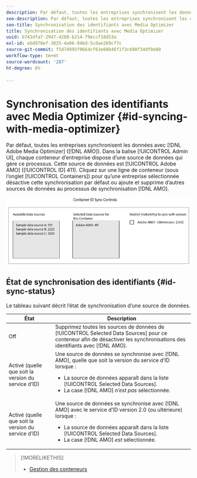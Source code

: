 ```yaml
---
description: Par défaut, toutes les entreprises synchronisent les données avec Adobe Media Optimizer (AMO). Dans l’interface utilisateur d’administration, chaque conteneur d’entreprise dispose d’une source de données qui gère ce processus. Cette source de données est l’Adobe AMO (ID 411). Cliquez sur une ligne de conteneur (sous l’onglet Conteneurs ) pour une entreprise sélectionnée afin de désactiver cette synchronisation par défaut ou d’ajouter et de supprimer d’autres sources de données au processus de synchronisation AMO.
seo-description: Par défaut, toutes les entreprises synchronisent les données avec Adobe Media Optimizer (AMO). Dans l’interface utilisateur d’administration, chaque conteneur d’entreprise dispose d’une source de données qui gère ce processus. Cette source de données est l’Adobe AMO (ID 411). Cliquez sur une ligne de conteneur (sous l’onglet Conteneurs ) pour une entreprise sélectionnée afin de désactiver cette synchronisation par défaut ou d’ajouter et de supprimer d’autres sources de données au processus de synchronisation AMO.
seo-title: Synchronisation des identifiants avec Media Optimizer
title: Synchronisation des identifiants avec Media Optimizer
uuid: b741dfa7-2947-4288-b214-79eccf18d53a
exl-id: ebd978ef-3825-4a96-94bd-5cdae269cf7c
source-git-commit: f5d74995f0664cf63e68b46f1f3c608f34df0e80
workflow-type: tm+mt
source-wordcount: '287'
ht-degree: 6%

---
```


# Synchronisation des identifiants avec Media Optimizer {#id-syncing-with-media-optimizer}

Par défaut, toutes les entreprises synchronisent les données avec [!DNL Adobe Media Optimizer] ([!DNL AMO]). Dans la balise [!UICONTROL Admin UI], chaque conteneur d’entreprise dispose d’une source de données qui gère ce processus. Cette source de données est [!UICONTROL Adobe AMO] ([!UICONTROL ID] 411). Cliquez sur une ligne de conteneur (sous l’onglet [!UICONTROL Containers]) pour qu’une entreprise sélectionnée désactive cette synchronisation par défaut ou ajoute et supprime d’autres sources de données au processus de synchronisation [!DNL AMO].

![](assets/id-sync.png)

## État de synchronisation des identifiants {#id-sync-status}

Le tableau suivant décrit l’état de synchronisation d’une source de données.

| État | Description |
|------ | -------- |
| Off | Supprimez toutes les sources de données de [!UICONTROL Selected Data Sources] pour ce conteneur afin de désactiver les synchronisations des identifiants avec [!DNL AMO]. |
| Activé (quelle que soit la version du service d’ID) | Une source de données se synchronise avec [!DNL AMO], quelle que soit la version du service d’ID lorsque : <ul><li>La source de données apparaît dans la liste [!UICONTROL Selected Data Sources].</li><li>La case [!DNL AMO] *n’est pas* sélectionnée.</li></ul> |
| Activé (quelle que soit la version du service d’ID) | Une source de données se synchronise avec [!DNL AMO] avec le service d’ID version 2.0 (ou ultérieure) lorsque : <ul><li>La source de données apparaît dans la liste [!UICONTROL Selected Data Sources].</li><li>La case [!DNL AMO] *est* sélectionnée.</li></ul> |

>[!MORELIKETHIS]
>
>* [Gestion des conteneurs](../companies/admin-manage-containers.md#task_61DB5CEECC5049DD8D059C642AC3F967)

